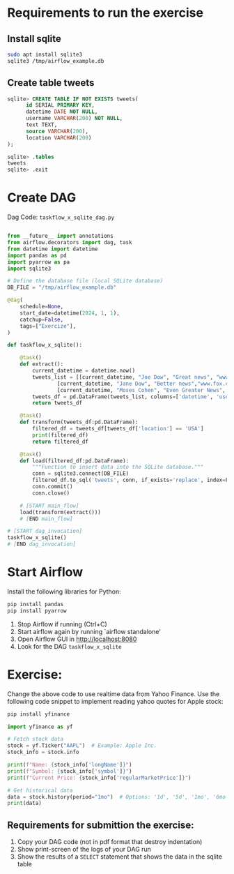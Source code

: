 # Requirements to run the exercise

## Install sqlite
```bash
sudo apt install sqlite3
sqlite3 /tmp/airflow_example.db
```
## Create table tweets
```sql
sqlite> CREATE TABLE IF NOT EXISTS tweets(
      id SERIAL PRIMARY KEY,
      datetime DATE NOT NULL,
      username VARCHAR(200) NOT NULL,
      text TEXT,
      source VARCHAR(200),
      location VARCHAR(200)
);

sqlite> .tables
tweets
sqlite> .exit
```

# Create DAG

Dag Code: `taskflow_x_sqlite_dag.py`

```python

from __future__ import annotations
from airflow.decorators import dag, task
from datetime import datetime
import pandas as pd
import pyarrow as pa
import sqlite3

# Define the database file (local SQLite database)
DB_FILE = "/tmp/airflow_example.db"

@dag(
    schedule=None,
    start_date=datetime(2024, 1, 1),
    catchup=False,
    tags=["Exercize"],
)

def taskflow_x_sqlite():

    @task()
    def extract():
        current_datetime = datetime.now()
        tweets_list = [[current_datetime, "Joe Dow", "Great news", "www.cnn.com", "USA"], \
                [current_datetime, "Jane Dow", "Better news","www.fox.com", "USA"], \
                [current_datetime, "Moses Cohen", "Even Greater News", "www.walla.co.il", "Israel"]]
        tweets_df = pd.DataFrame(tweets_list, columns=['datetime', 'username', 'text', 'source', 'location'])
        return tweets_df

    @task()
    def transform(tweets_df:pd.DataFrame):
        filtered_df = tweets_df[tweets_df['location'] == 'USA']
        print(filtered_df)
        return filtered_df

    @task()
    def load(filtered_df:pd.DataFrame):
        """Function to insert data into the SQLite database."""
        conn = sqlite3.connect(DB_FILE)
        filtered_df.to_sql('tweets', conn, if_exists='replace', index=False)
        conn.commit()
        conn.close()

    # [START main_flow]
    load(transform(extract()))
    # [END main_flow]        

# [START dag_invocation]
taskflow_x_sqlite()
# [END dag_invocation]

```

# Start Airflow
Install the following libraries for Python:
```bash
pip install pandas
pip install pyarrow
```
1. Stop Airflow if running (Ctrl+C)
2. Start airflow again by running `airflow standalone'
3. Open Airflow GUI in [http://localhost:8080](http://localhost:8080)
4. Look for the DAG `taskflow_x_sqlite`
   

# Exercise:
Change the above code to use realtime data from Yahoo Finance.
Use the following code snippet to implement reading yahoo quotes for Apple stock:
```bash
pip install yfinance
```

```python
import yfinance as yf

# Fetch stock data
stock = yf.Ticker("AAPL")  # Example: Apple Inc.
stock_info = stock.info

print(f"Name: {stock_info['longName']}")
print(f"Symbol: {stock_info['symbol']}")
print(f"Current Price: {stock_info['regularMarketPrice']}")

# Get historical data
data = stock.history(period="1mo")  # Options: '1d', '5d', '1mo', '6mo', '1y', etc.
print(data)
```

## Requirements for submittion the exercise:
1. Copy your DAG code (not in pdf format that destroy indentation)
2. Show print-screen of the logs of your DAG run
3. Show the results of a `SELECT` statement that shows the data in the sqlite table
   
